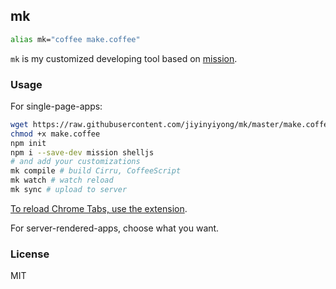 
mk
------

```bash
alias mk="coffee make.coffee"
```

`mk` is my customized developing tool based on [mission][mission].

[mission]: https://github.com/jiyinyiyong/mission

### Usage

For single-page-apps:

```bash
wget https://raw.githubusercontent.com/jiyinyiyong/mk/master/make.coffee
chmod +x make.coffee
npm init
npm i --save-dev mission shelljs
# and add your customizations
mk compile # build Cirru, CoffeeScript
mk watch # watch reload
mk sync # upload to server
```

[To reload Chrome Tabs, use the extension][reloader].

[reloader]: https://github.com/jiyinyiyong/devtools-reloader-crx

For server-rendered-apps, choose what you want.

### License

MIT